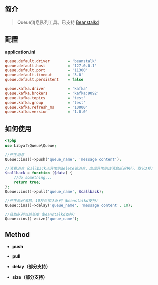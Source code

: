 ## 简介
> Queue消息队列工具。已支持 <a href="http://kr.github.io/beanstalkd/" target="_blank">Beanstalkd</a>

## 配置
**application.ini**
```ini
queue.default.driver        = 'beanstalk'
queue.default.host          = '127.0.0.1'
queue.default.port          = '11300'
queue.default.timeout       = '3.0'
queue.default.persistent    = false

queue.kafka.driver          = 'kafka'
queue.kafka.brokers         = 'kafka:9092'
queue.kafka.topics          = 'test'
queue.kafka.group           = 'test'
queue.kafka.refresh_ms      = '10000'
queue.kafka.version         = '1.0.0'
```

## 如何使用
```php
<?php
use Libyaf\Queue\Queue;

//产生消息
Queue::ins()->push('queue_name', 'message content');

//消费消息（callback无异常则delete该消息，出现异常则该消息延迟执行，默认3秒）
$callback = function ($data) {
    //do something...
    return true;
};
Queue::ins()->pull('queue_name', $callback);

//产生延迟消息，10秒后加入队列（beanstalkd支持）
Queue::ins()->delay('queue_name', 'message content', 10);

//获取队列当前长度（beanstalkd支持）
Queue::ins()->size('queue_name');
```

## Method
- **push**

- **pull**

- **delay（部分支持）**

- **size（部分支持）**
